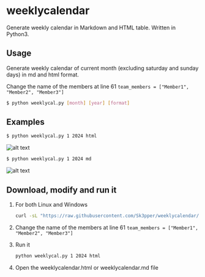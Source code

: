 # weeklycalendar

Generate weekly calendar in Markdown and HTML table. Written in Python3.

## Usage

Generate weekly calendar of current month (excluding saturday and sunday days) in md and html format.

Change the name of the members at line 61
``` team_members = ["Member1", "Member2", "Member3"] ```

```sh
$ python weeklycal.py [month] [year] [format]
```

## Examples
```sh
$ python weeklycal.py 1 2024 html
```
![alt text](https://github.com/Sk3pper/weeklymdcal/blob/main/images/html_example.png?raw=true)


```sh
$ python weeklycal.py 1 2024 md  
```
![alt text](https://github.com/Sk3pper/weeklymdcal/blob/main/images/md_example.png?raw=true)

## Download, modify and run it

1. For both Linux and Windows
    ```sh
    curl -sL "https://raw.githubusercontent.com/Sk3pper/weeklycalendar/main/weeklycal.py" -O
    ```

2. Change the name of the members at line 61
    ``` team_members = ["Member1", "Member2", "Member3"] ```

3. Run it
    ```sh
    python weeklycal.py 1 2024 html
    ```

4. Open the weeklycalendar.html or weeklycalendar.md file